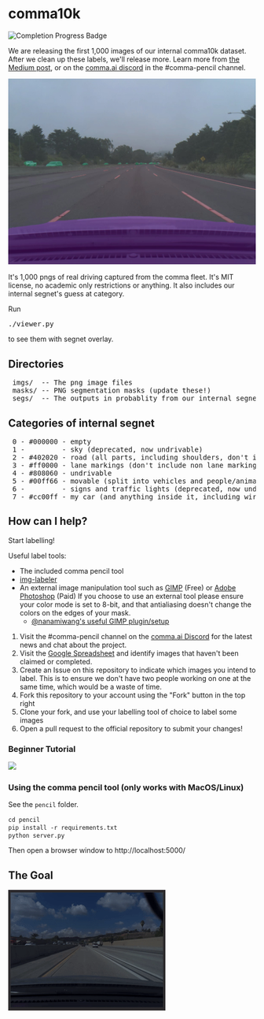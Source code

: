 # comma10k

![Completion Progress Badge](https://img.shields.io/endpoint?url=https%3A%2F%2Fcomma-pencil-completion-badge.cc.workers.dev%2Fbadge.json)

We are releasing the first 1,000 images of our internal comma10k dataset. After we clean up these labels, we'll release more. Learn more from [the Medium post](https://medium.com/@comma_ai/crowdsourced-segnet-you-can-help-2e683244a039), or on the [comma.ai discord](http://discord.comma.ai) in the #comma-pencil channel.

![Alt](sample.jpg "First image from the dataset")

It's 1,000 pngs of real driving captured from the comma fleet. It's MIT license, no academic only restrictions or anything. It also includes our internal segnet's guess at category.

Run <pre>./viewer.py</pre> to see them with segnet overlay.

## Directories

<pre>
 imgs/  -- The png image files
 masks/ -- PNG segmentation masks (update these!)
 segs/  -- The outputs in probablity from our internal segnet (unreleased, too big)
</pre>

## Categories of internal segnet

<pre>
 0 - #000000 - empty
 1 -         - sky (deprecated, now undrivable)
 2 - #402020 - road (all parts, including shoulders, don't include private driveways but include public)
 3 - #ff0000 - lane markings (don't include non lane markings like turn arrows and crosswalks)
 4 - #808060 - undrivable
 5 - #00ff66 - movable (split into vehicles and people/animals?, actually don't)
 6 -         - signs and traffic lights (deprecated, now undrivable)
 7 - #cc00ff - my car (and anything inside it, including wires, mounts, etc...)
</pre>

## How can I help?

Start labelling!

Useful label tools:
 - The included comma pencil tool
 - [img-labeler](https://erikbernheim.github.io/img-labeler/)
 - An external image manipulation tool such as [GIMP](https://www.gimp.org/downloads/) (Free) or [Adobe Photoshop](https://www.adobe.com/products/photoshop.html) (Paid)
If you choose to use an external tool please ensure your color mode is set to 8-bit, and that antialiasing doesn't change the colors on the edges of your mask.
   - [@nanamiwang's useful GIMP plugin/setup](https://github.com/nanamiwang/comma10k/tree/gimp_plugin/gimp_plugin)

1. Visit the #comma-pencil channel on the [comma.ai Discord](http://discord.comma.ai) for the latest news and chat about the project.
2. Visit the [Google Spreadsheet](https://docs.google.com/spreadsheets/d/1T1kQx-d6iupRlC4ErCyDO9LM59N9cQTSCeXYDSHM3C8/edit) and identify images that haven't been claimed or completed.
3. Create an Issue on this repository to indicate which images you intend to label. This is to ensure we don't have two people working on one at the same time, which would be a waste of time.
4. Fork this repository to your account using the "Fork" button in the top right
5. Clone your fork, and use your labelling tool of choice to label some images
6. Open a pull request to the official repository to submit your changes!

### Beginner Tutorial
<a href="https://www.youtube.com/watch?v=T7s814VJegQ" title="img-labeler Tutorial Video" rel="noopener"><img src="https://i.imgur.com/hbEzbX5.png" width="300px"></a>

### Using the comma pencil tool (only works with MacOS/Linux)

See the `pencil` folder. 

```
cd pencil
pip install -r requirements.txt
python server.py
```

Then open a browser window to http://localhost:5000/

## The Goal

![Alt](sample.gif "Animated GIF showing mask")
